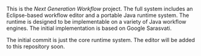 This is the *Next Generation Workflow* project. The full system includes an Eclipse-based workflow editor and a portable Java runtime system. The runtime is designed to be implementable on a variety of Java workflow engines. The initial implementation is based on Google Sarasvati.

The initial commit is just the core runtime system. The editor will be added to this repository soon.